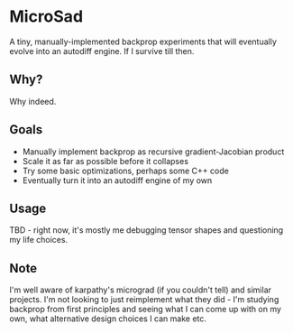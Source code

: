 # MicroSad
A tiny, manually-implemented backprop experiments that will eventually evolve into an autodiff engine. If I survive till then.

## Why?
Why indeed.

## Goals
- Manually implement backprop as recursive gradient-Jacobian product
- Scale it as far as possible before it collapses
- Try some basic optimizations, perhaps some C++ code
- Eventually turn it into an autodiff engine of my own

## Usage
TBD - right now, it's mostly me debugging tensor shapes and questioning my life choices.

## Note
I'm well aware of karpathy's micrograd (if you couldn't tell) and similar projects. I'm not looking to just reimplement what they did - I'm studying backprop from first principles and seeing what I can come up with on my own, what alternative design choices I can make etc.
